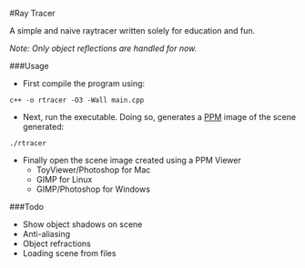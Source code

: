 #Ray Tracer

A simple and naive raytracer written solely for education and fun.

*Note: Only object reflections are handled for now.*

###Usage

- First compile the program using:
```
c++ -o rtracer -O3 -Wall main.cpp
```
- Next, run the executable. Doing so, generates a [PPM](http://www.fileinfo.com/extension/ppm) image of the scene generated:
```
./rtracer
```
- Finally open the scene image created using a PPM Viewer
    - ToyViewer/Photoshop for Mac
    - GIMP for Linux
    - GIMP/Photoshop for Windows

###Todo
- Show object shadows on scene
- Anti-aliasing
- Object refractions
- Loading scene from files
